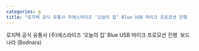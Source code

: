 ```yaml
---
categories: g
title: "로지텍 공식 유통사 주에스라이즈 ‘오늘의 집’ Blue USB 마이크 프로모션 진행  보드나라 Bodnara"
---
```

로지텍 공식 유통사 (주)에스라이즈 ‘오늘의 집’ Blue USB 마이크 프로모션 진행&nbsp;&nbsp;보드나라 (Bodnara)